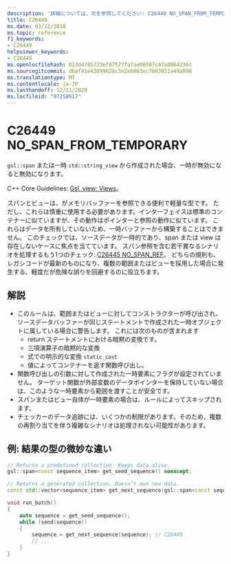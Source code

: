 ```yaml
---
description: '詳細については、次を参照してください: C26449 NO_SPAN_FROM_TEMPORARY'
title: C26449
ms.date: 03/22/2018
ms.topic: reference
f1_keywords:
- C26449
helpviewer_keywords:
- C26449
ms.openlocfilehash: 013d4785723ef87577fa7ae00597c47a0864236c
ms.sourcegitcommit: d6af41e42699628c3e2e6063ec7b03931a49a098
ms.translationtype: MT
ms.contentlocale: ja-JP
ms.lasthandoff: 12/11/2020
ms.locfileid: "97258617"
---
```

# <a name="c26449-no_span_from_temporary"></a>C26449 NO_SPAN_FROM_TEMPORARY

`gsl::span` または一時 `std::string_view` から作成された場合、一時が無効になると無効になります。

C++ Core Guidelines: [Gsl. view: Views](https://github.com/isocpp/CppCoreGuidelines/blob/master/CppCoreGuidelines.md#gslview-views)。

スパンとビューは、がメモリバッファーを参照できる便利で軽量な型です。 ただし、これらは慎重に使用する必要があります。インターフェイスは標準のコンテナーに似ていますが、その動作はポインターと参照の動作に似ています。 これらはデータを所有していないため、一時バッファーから構築することはできません。 このチェックでは、ソースデータが一時的であり、span または view は存在しないケースに焦点を当てています。 スパン参照を含む若干異なるシナリオを処理するもう1つのチェック: [C26445 NO_SPAN_REF](c26445.md)。 どちらの規則も、レガシコードが最新のものになり、複数の範囲またはビューを採用した場合に発生する、軽度だが危険な誤りを回避するのに役立ちます。

## <a name="remarks"></a>解説

- このルールは、範囲またはビューに対してコンストラクターが呼び出され、ソースデータバッファーが同じステートメントで作成された一時オブジェクトに属している場合に警告します。 これには次のものが含まれます
  - return ステートメントにおける暗黙の変換です。
  - 三項演算子の暗黙的な変換
  - 式での明示的な変換 `static_cast`
  - 値によってコンテナーを返す関数呼び出し。
- 関数呼び出しの引数に対して作成された一時要素にフラグが設定されていません。 ターゲット関数が外部変数のデータポインターを保持していない場合は、このような一時要素から範囲を渡すことが安全です。
- スパンまたはビュー自体が一時要素の場合は、ルールによってスキップされます。
- チェッカーのデータ追跡には、いくつかの制限があります。そのため、複数の再割り当てを伴う複雑なシナリオは処理されない可能性があります。

## <a name="example-subtle-difference-in-result-types"></a>例: 結果の型の微妙な違い

```cpp
// Returns a predefined collection. Keeps data alive.
gsl::span<const sequence_item> get_seed_sequence() noexcept;

// Returns a generated collection. Doesn’t own new data.
const std::vector<sequence_item> get_next_sequence(gsl::span<const sequence_item>);

void run_batch()
{
    auto sequence = get_seed_sequence();
    while (send(sequence))
    {
        sequence = get_next_sequence(sequence); // C26449
        // ...
    }
}
```
